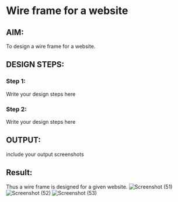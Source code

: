 # Wire frame for a website

## AIM:
To design a wire frame for a website.

## DESIGN STEPS:

### Step 1:
Write your design steps here 

### Step 2:
Write your design steps here

## OUTPUT:
include your output screenshots 


## Result:
Thus a wire frame is designed for a given website.
![Screenshot (51)](https://user-images.githubusercontent.com/93978702/151765446-b76f4015-e6ab-4b03-9f9d-519e37bdc7c4.png)
![Screenshot (52)](https://user-images.githubusercontent.com/93978702/151765454-8c8e9a95-da7a-4325-9978-efac17faa159.png)
![Screenshot (53)](https://user-images.githubusercontent.com/93978702/151765456-3a7fb890-3d17-4d68-9aef-dbfaa365b8e4.png)
